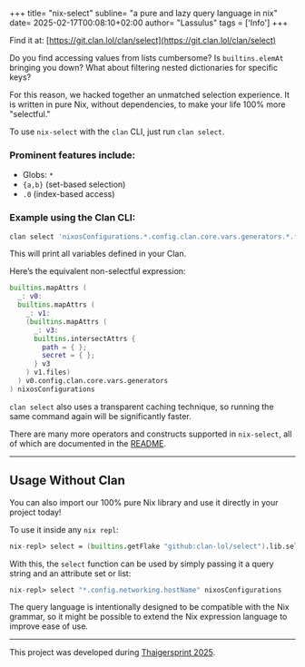 +++
title= "nix-select"
subline= "a pure and lazy query language in nix"
date= 2025-02-17T00:08:10+02:00
author= "Lassulus"
tags = ['Info']
+++

Find it at: [https://git.clan.lol/clan/select](https://git.clan.lol/clan/select)

Do you find accessing values from lists cumbersome? Is `builtins.elemAt` bringing you down? What about filtering nested dictionaries for specific keys?

For this reason, we hacked together an unmatched selection experience. It is written in pure Nix, without dependencies, to make your life 100% more "selectful."

To use `nix-select` with the `clan` CLI, just run `clan select`.

### Prominent features include:
- Globs: `*`
- `{a,b}` (set-based selection)
- `.0` (index-based access)

### Example using the Clan CLI:

```sh
clan select 'nixosConfigurations.*.config.clan.core.vars.generators.*.files.*.{path,secret}'
```

This will print all variables defined in your Clan.

Here’s the equivalent non-selectful expression:

```nix
builtins.mapAttrs (
  _: v0:
  builtins.mapAttrs (
    _: v1:
    (builtins.mapAttrs (
      _: v3:
      builtins.intersectAttrs {
        path = { };
        secret = { };
      } v3
    ) v1.files)
  ) v0.config.clan.core.vars.generators
) nixosConfigurations
```

`clan select` also uses a transparent caching technique, so running the same command again will be significantly faster.

There are many more operators and constructs supported in `nix-select`, all of which are documented in the [README](https://git.clan.lol/clan/select).

---

## Usage Without Clan

You can also import our 100% pure Nix library and use it directly in your project today!

To use it inside any `nix repl`:

```nix
nix-repl> select = (builtins.getFlake "github:clan-lol/select").lib.select
```

With this, the `select` function can be used by simply passing it a query string and an attribute set or list:

```nix
nix-repl> select "*.config.networking.hostName" nixosConfigurations
```

The query language is intentionally designed to be compatible with the Nix grammar, so it might be possible to extend the Nix expression language to improve ease of use.

---

This project was developed during [Thaigersprint 2025](https://thaigersprint.org/).

